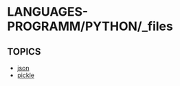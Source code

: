 # LANGUAGES-PROGRAMM/PYTHON/_files

## TOPICS  
*	[json](json/README.md)  
*	[pickle](pickle/README.md)  

